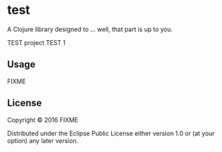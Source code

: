 # test

A Clojure library designed to ... well, that part is up to you.

TEST project
TEST 1

## Usage

FIXME

## License

Copyright © 2016 FIXME

Distributed under the Eclipse Public License either version 1.0 or (at
your option) any later version.
